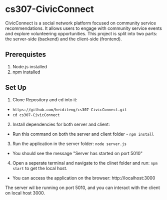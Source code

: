 # cs307-CivicConnect

CivicConnect is a social network platform focused on community service recommendations. It allows users to engage with community service events and explore volunteering opportunities. This project is split into two parts: the server-side (backend) and the client-side (frontend).

## Prerequistes
1. Node.js installed
2. npm installed

## Set Up
1. Clone Repository and cd into it:
-    ```https://github.com/heiditeng/cs307-CivicConnect.git```
- ```cd cs307-CivicConnect```
2. Install dependencies for both server and client:
- Run this command on both the server and client folder -
```npm install```
3. Run the application in the server folder: ```node server.js```
- You should see the message "Server has started on port 5010"
4. Open a seperate terminal and navigate to the clinet folder and run: ```npm start``` to get the local host.
- You can access the application on the browser: http://localhost:3000

The server wil be running on port 5010, and you can interact with the client on local host 3000.
